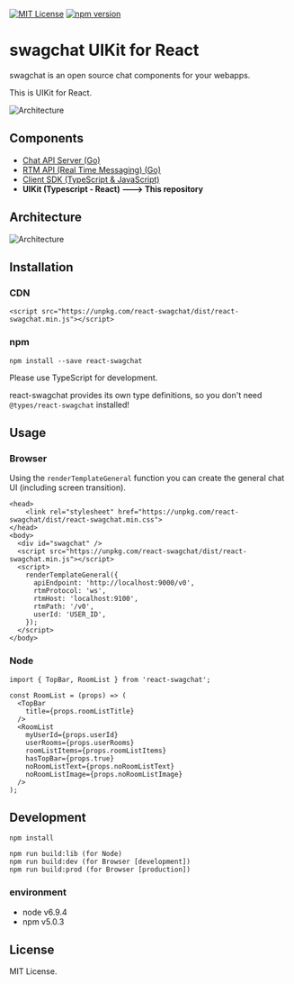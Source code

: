 [![MIT License](http://img.shields.io/badge/license-MIT-blue.svg?style=flat)](LICENSE)
[![npm version](https://badge.fury.io/js/swagchat-sdk.svg)](https://badge.fury.io/js/react-swagchat)

# swagchat UIKit for React

swagchat is an open source chat components for your webapps.

This is UIKit for React.

![Architecture](https://client.fairway.ne.jp/swagchat/img/react-swagchat-sample-ui-20170630.png "Architecture")

## Components

* [Chat API Server (Go)](http://github.com/fairway-corp/swagchat-chat-api)
* [RTM API (Real Time Messaging) (Go)](http://github.com/fairway-corp/swagchat-rtm-api)
* [Client SDK (TypeScript & JavaScript)](https://github.com/fairway-corp/swagchat-sdk)
* **UIKit (Typescript - React) ---> This repository**

## Architecture

![Architecture](https://client.fairway.ne.jp/swagchat/img/architecture-201703011307.png "Architecture")

## Installation

### CDN

```
<script src="https://unpkg.com/react-swagchat/dist/react-swagchat.min.js"></script>
```

### npm

```
npm install --save react-swagchat
```

Please use TypeScript for development.

react-swagchat provides its own type definitions, so you don't need `@types/react-swagchat` installed!


## Usage

### Browser

Using the `renderTemplateGeneral` function you can create the general chat UI (including screen transition).

```
<head>
    <link rel="stylesheet" href="https://unpkg.com/react-swagchat/dist/react-swagchat.min.css">
</head>
<body>
  <div id="swagchat" />
  <script src="https://unpkg.com/react-swagchat/dist/react-swagchat.min.js"></script>
  <script>
    renderTemplateGeneral({
      apiEndpoint: 'http://localhost:9000/v0',
      rtmProtocol: 'ws',
      rtmHost: 'localhost:9100',
      rtmPath: '/v0',
      userId: 'USER_ID',
    });
  </script>
</body>
```

### Node

```
import { TopBar, RoomList } from 'react-swagchat';

const RoomList = (props) => (
  <TopBar
    title={props.roomListTitle}
  />
  <RoomList
    myUserId={props.userId}
    userRooms={props.userRooms}
    roomListItems={props.roomListItems}
    hasTopBar={props.true}
    noRoomListText={props.noRoomListText}
    noRoomListImage={props.noRoomListImage}
  />
);

```

## Development

```
npm install

npm run build:lib (for Node)
npm run build:dev (for Browser [development])
npm run build:prod (for Browser [production])
```

### environment

* node v6.9.4
* npm v5.0.3

## License

MIT License.
